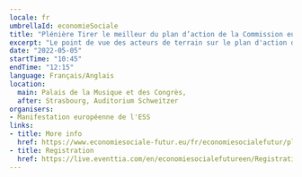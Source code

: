 ```yaml
---
locale: fr
umbrellaId: economieSociale
title: "Plénière Tirer le meilleur du plan d’action de la Commission européenne pour l’économie sociale."
excerpt: "Le point de vue des acteurs de terrain sur le plan d'action de la Commission européenne pour l’économie sociale."
date: "2022-05-05"
startTime: "10:45"
endTime: "12:15"
language: Français/Anglais
location:
  main: Palais de la Musique et des Congrès,
  after: Strasbourg, Auditorium Schweitzer
organisers:
- Manifestation européenne de l'ESS
links:
- title: More info
  href: https://www.economiesociale-futur.eu/fr/economiesocialefutur/plen2
- title: Registration
  href: https://live.eventtia.com/en/economiesocialefutureen/Registration
---
```

